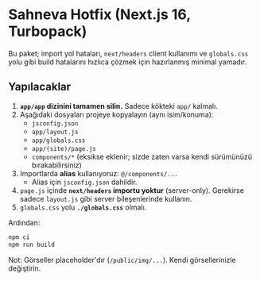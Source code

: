 # Sahneva Hotfix (Next.js 16, Turbopack)

Bu paket; import yol hataları, `next/headers` client kullanımı ve `globals.css` yolu gibi build hatalarını hızlıca çözmek için hazırlanmış minimal yamadır.

## Yapılacaklar

1. **`app/app` dizinini tamamen silin.** Sadece kökteki `app/` kalmalı.
2. Aşağıdaki dosyaları projeye kopyalayın (aynı isim/konuma):
   - `jsconfig.json`
   - `app/layout.js`
   - `app/globals.css`
   - `app/(site)/page.js`
   - `components/*` (eksikse eklenir; sizde zaten varsa kendi sürümünüzü bırakabilirsiniz)
3. Importlarda **alias** kullanıyoruz: `@/components/...`
   - Alias için `jsconfig.json` dahildir.
4. `page.js` içinde **`next/headers` importu yoktur** (server-only). Gerekirse sadece `layout.js` gibi server bileşenlerinde kullanın.
5. `globals.css` yolu **`./globals.css`** olmalı.

Ardından:
```bash
npm ci
npm run build
```

Not: Görseller placeholder'dır (`/public/img/...`). Kendi görsellerinizle değiştirin.
